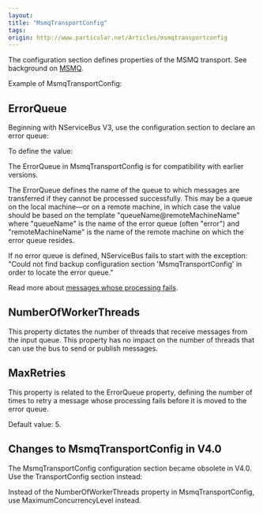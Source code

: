 ```yaml
---
layout:
title: "MsmqTransportConfig"
tags: 
origin: http://www.particular.net/Articles/msmqtransportconfig
---
```

The configuration section defines properties of the MSMQ transport. See background on [MSMQ](msmq-information).

Example of MsmqTransportConfig:


ErrorQueue
----------

Beginning with NServiceBus V3, use the configuration section to declare an error queue:


To define the value:


The ErrorQueue in MsmqTransportConfig is for compatibility with earlier versions.

The ErrorQueue defines the name of the queue to which messages are transferred if they cannot be processed successfully. This may be a queue on the local machine—or on a remote machine, in which case the value should be based on the template "queueName@remoteMachineName" where "queueName" is the name of the error queue (often "error") and
"remoteMachineName" is the name of the remote machine on which the error queue resides.

If no error queue is defined, NServiceBus fails to start with the exception: "Could not find backup configuration section
'MsmqTransportConfig' in order to locate the error queue."

Read more about [messages whose processing fails](how-do-i-handle-exceptions).

NumberOfWorkerThreads
---------------------

This property dictates the number of threads that receive messages from the input queue. This property has no impact on the number of threads that can use the bus to send or publish messages.

MaxRetries
----------

This property is related to the ErrorQueue property, defining the number of times to retry a message whose processing fails before it is moved to the error queue.

Default value: 5.

Changes to MsmqTransportConfig in V4.0
--------------------------------------

The MsmqTransportConfig configuration section became obsolete in V4.0. Use the TransportConfig section instead:












Instead of the NumberOfWorkerThreads property in MsmqTransportConfig, use MaximumConcurrencyLevel instead.

